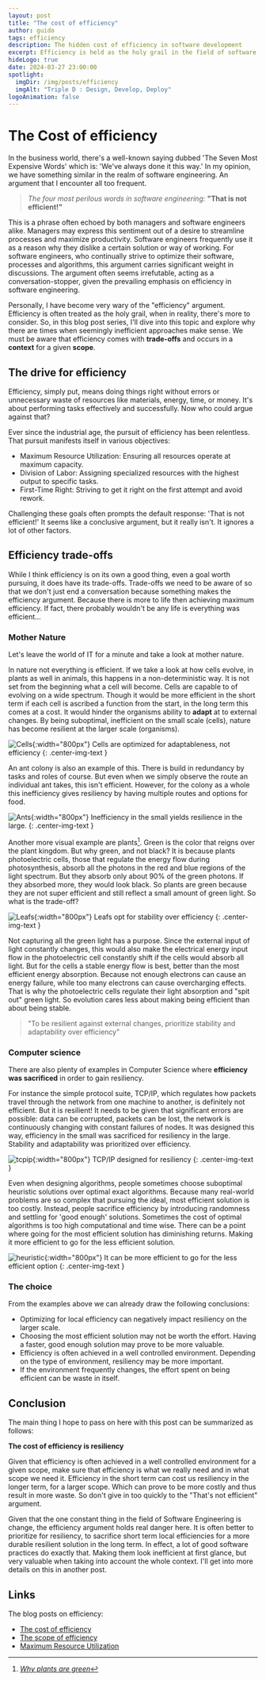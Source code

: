 ```yaml
---
layout: post
title: "The cost of efficiency"
author: guido
tags: efficiency
description: The hidden cost of efficiency in software development
excerpt: Efficiency is held as the holy grail in the field of software engineering. But there is a cost to it.
hideLogo: true
date: 2024-03-27 23:00:00
spotlight:
  imgDir: /img/posts/efficiency
  imgAlt: "Triple D : Design, Develop, Deploy"
logoAnimation: false
---
```


# The Cost of efficiency

In the business world, there's a well-known saying dubbed 'The Seven Most Expensive Words' which is: 'We've always done it this way.' In my opinion, we have something similar in the realm of software engineering. An argument that I encounter all too frequent.

> *The four most perilous words in software engineering:* **"That is not efficient!"**

This is a phrase often echoed by both managers and software engineers alike. Managers may express this sentiment out of a desire to streamline processes and maximize productivity. Software engineers frequently use it as a reason why they dislike a certain solution or way of working. For software engineers, who continually strive to optimize their software, processes and algorithms, this argument carries significant weight in discussions. The argument often seems irrefutable, acting as a conversation-stopper, given the prevailing emphasis on efficiency in software engineering.

Personally, I have become very wary of the "efficiency" argument. Efficiency is often treated as the holy grail, when in reality, there's more to consider. So, in this blog post series, I'll dive into this topic and explore why there are times when seemingly inefficient approaches make sense. We must be aware that efficiency comes with **trade-offs** and occurs in a **context** for a given **scope**.

## The drive for efficiency

Efficiency, simply put, means doing things right without errors or unnecessary waste of resources like materials, energy, time, or money. It's about performing tasks effectively and successfully. Now who could argue against that?

Ever since the industrial age, the pursuit of efficiency has been relentless. That pursuit manifests itself in various objectives:

+ Maximum Resource Utilization: Ensuring all resources operate at maximum capacity.
+ Division of Labor: Assigning specialized resources with the highest output to specific tasks.
+ First-Time Right: Striving to get it right on the first attempt and avoid rework.

Challenging these goals often prompts the default response: 'That is not efficient!' It seems like a conclusive argument, but it really isn't. It ignores a lot of other factors.

## Efficiency trade-offs 

While I think efficiency is on its own a good thing, even a goal worth pursuing, it does have its trade-offs. Trade-offs we need to be aware of so that we don't just end a conversation because something makes the efficiency argument. Because there is more to life then achieving maximum efficiency. If fact, there probably wouldn't be any life is everything was efficient...

### Mother Nature

Let's leave the world of IT for a minute and take a look at mother nature. 

In nature not everything is efficient. If we take a look at how cells evolve, in plants as well in animals, this happens in a non-deterministic way. It is not set from the beginning what a cell will become. Cells are capable to of evolving on a wide spectrum. Though it would be more efficient in the short term if each cell is ascribed a function from the start, in the long term this comes at a cost. It would hinder the organisms ability to **adapt** at to external changes. By being suboptimal, inefficient on the small scale (cells), nature has become resilient at the larger scale (organisms). 

![Cells](/img/posts/efficiency/cells.jpg){:width="800px"}
Cells are optimized for adaptableness, not efficiency
{: .center-img-text }


An ant colony is also an example of this. There is build in redundancy by tasks and roles of course. But even when we simply observe the route an individual ant takes, this isn't efficient. However, for the colony as a whole this inefficiency gives resiliency by having multiple routes and options for food. 

![Ants](/img/posts/efficiency/ants.jpg){:width="800px"}
Inefficiency in the small yields resilience in the large. 
{: .center-img-text }

Another more visual example are plants[^leafs]. Green is the color that reigns over the plant kingdom. But why green, and not black? It is because plants photoelectric cells, those that regulate the energy flow during photosynthesis, absorb all the photons in the red and blue regions of the light spectrum. But they absorb only about 90% of the green photons. If they absorbed more, they would look black. So plants are green because they are not super efficient and still reflect a small amount of green light. So what is the trade-off?

![Leafs](/img/posts/efficiency/leafs.jpg){:width="800px"}
Leafs opt for stability over efficiency
{: .center-img-text }

Not capturing all the green light has a purpose. Since the external input of light constantly changes, this would also make the electrical energy input flow in the photoelectric cell constantly shift if the cells would absorb all light. But for the cells a stable energy flow is best, better than the most efficient energy absorption. Because not enough electrons can cause an energy failure, while too many electrons can cause overcharging effects. That is why the photoelectric cells regulate their light absorption and "spit out" green light. So evolution cares less about making being efficient than about being stable. 

> "To be resilient against external changes, prioritize stability and adaptability over efficiency"


### Computer science

There are also plenty of examples in Computer Science where **efficiency was sacrificed** in order to gain resiliency. 


For instance the simple protocol suite, TCP/IP, which regulates how packets travel through the network from one machine to another, is definitely not efficient. But it is resilient! It needs to be given that significant errors are possible: data can be corrupted, packets can be lost, the network is continuously changing with constant failures of nodes. It was designed this way, efficiency in the small was sacrificed for resiliency in the large. Stability and adaptability was prioritized over efficiency.

![tcpip](/img/posts/efficiency/tcpip.jpg){:width="800px"}
TCP/IP designed for resiliency
{: .center-img-text }

Even when designing algorithms, people sometimes choose suboptimal heuristic solutions over optimal exact algorithms. Because many real-world problems are so complex that pursuing the ideal, most efficient solution is too costly. Instead, people sacrifice efficiency by introducing randomness and settling for 'good enough' solutions. Sometimes the cost of optimal algorithms is too high computational and time wise. There can be a point where going for the most efficient solution has diminishing returns. Making it more efficient to go for the less efficient solution.

![heuristic](/img/posts/efficiency/heuristic.jpg){:width="800px"}
It can be more efficient to go for the less efficient option
{: .center-img-text }

### The choice

From the examples above we can already draw the following conclusions:

+ Optimizing for local efficiency can negatively impact resiliency on the larger scale.
+ Choosing the most efficient solution may not be worth the effort. Having a faster, good enough solution may prove to be more valuable. 
+ Efficiency is often achieved in a well controlled environment. Depending on the type of environment, resiliency may be more important. 
+ If the environment frequently changes, the effort spent on being efficient can be waste in itself.

## Conclusion

The main thing I hope to pass on here with this post can be summarized as follows:

**The cost of efficiency is resiliency**

Given that efficiency is often achieved in a well controlled environment for a given scope, make sure that efficiency is what we really need and in what scope we need it. Efficiency in the short term can cost us resiliency in the longer term, for a larger scope. Which can prove to be more costly and thus result in more waste. So don't give in too quickly to the "That's not efficient" argument.

Given that the one constant thing in the field of Software Engineering is change, the efficiency argument holds real danger here. It is often better to prioritize for resiliency, to sacrifice short term local efficiencies for a more durable resilient solution in the long term. In effect, a lot of good software practices do exactly that. Making them look inefficient at first glance, but very valuable when taking into account the whole context. I'll get into more details on this in another post.

## Links

The blog posts on efficiency:
+ [The cost of efficiency](/27/03/2024/cost-of-efficiency/)
+ [The scope of efficiency](/27/03/2024/scope-of-efficiency/)
+ [Maximum Resource Utilization](/27/03/2024/maximizing-resource-efficiency/)

[^leafs]: _[Why plants are green](https://www.quantamagazine.org/why-are-plants-green-to-reduce-the-noise-in-photosynthesis-20200730)_
